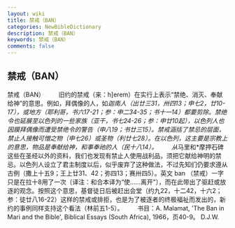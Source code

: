```yaml
---
layout: wiki
title: 禁戒（BAN）
categories: NewBibleDictionary
description: 禁戒（BAN）
keywords: 禁戒（BAN）
comments: false
---
```


## 禁戒（BAN）



禁戒（BAN）
　　旧约的禁戒（来：h]erem）在实行上表示“禁绝、消灭、奉献给神”的意思。例如，拜偶像的人，如*迦南人（出廿三31，卅四13；申七2，廿10-17），或地方（耶利哥，书六17-21；参：申二34-35；书十一14）都要剪除。禁绝令也延展至以色列的一些家族（亚干，书七24-26；参：申廿10起），以色列人也因膜拜偶像而遭受禁绝令的警告（申八19；书廿三15）。禁戒涵括了禁忌的层面，禁止人接触可憎之物（申七26）或圣物（利廿七28）。在以色列，这主要是宗教上的意思，物品是奉献给神，和事奉祂的人（民十八14）。
　　从*马里和*摩押石碑这些在圣经以外的资料，我们也发现有禁止人使用战利品，须把它献给神明的禁忌。以色列人设立了君主制度以后，似乎废弃了这种做法，不过先知们仍要求遵从古例（撒上十五9；王上廿31、42；弥四13；赛卅四5）。英文 ban （禁戒）一字只是在拉十8用了一次〔译注：和合本译为“使……离开”〕，而在此带出了驱赶或放逐的观念。按照这个意思，基督徒日后被赶出会堂（约九22，十二42，十六2；参：徒廿八16-22）这样的禁戒或排拒，也是为了被逐者的终极福祉而发出的，新约的事例同样支持这个看法（林前五1-5）。
　　书目：A. Malamat, 'The Ban in
Mari and the Bible', Biblical Essays (South
Africa), 1966，页40-9。
D.J.W.



